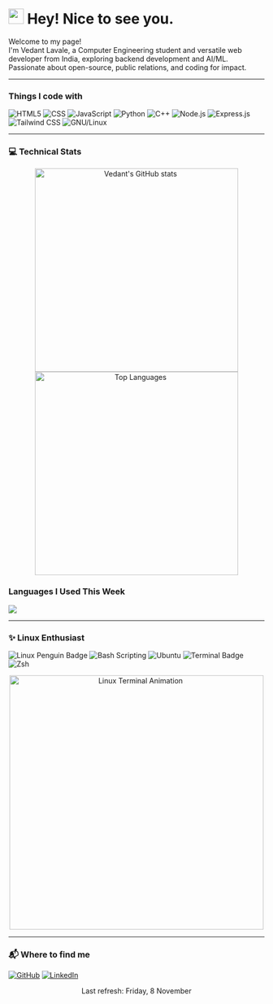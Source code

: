 <h1><img src="https://emojis.slackmojis.com/emojis/images/1531849430/4246/blob-sunglasses.gif?1531849430" width="30"/> Hey! Nice to see you.</h1>

<p>Welcome to my page! <br> I'm Vedant Lavale, a Computer Engineering student and versatile web developer from India, exploring backend development and AI/ML. Passionate about open-source, public relations, and coding for impact.</p>

---

<h3>Things I code with</h3>
<p>
  <img alt="HTML5" src="https://img.shields.io/badge/-HTML5-E34F26?style=flat-square&logo=html5&logoColor=white" />
  <img alt="CSS" src="https://img.shields.io/badge/-CSS-1572B6?style=flat-square&logo=css3&logoColor=white" />
  <img alt="JavaScript" src="https://img.shields.io/badge/-JavaScript-F7DF1E?style=flat-square&logo=javascript&logoColor=black" />
  <img alt="Python" src="https://img.shields.io/badge/-Python-3776AB?style=flat-square&logo=python&logoColor=white" />
  <img alt="C++" src="https://img.shields.io/badge/-C++-00599C?style=flat-square&logo=c%2B%2B&logoColor=white" />
  <img alt="Node.js" src="https://img.shields.io/badge/-Node.js-43853d?style=flat-square&logo=node.js&logoColor=white" />
  <img alt="Express.js" src="https://img.shields.io/badge/-Express.js-404d59?style=flat-square&logo=express&logoColor=white" />
  <img alt="Tailwind CSS" src="https://img.shields.io/badge/-Tailwind%20CSS-38B2AC?style=flat-square&logo=tailwind-css&logoColor=white" />
  <img alt="GNU/Linux" src="https://img.shields.io/badge/Linux-Powered-FCC624?style=flat-square&logo=linux&logoColor=black" />
</p>

---

<h3>💻 Technical Stats</h3>
<p align="center">
  <img src="https://github-readme-stats.vercel.app/api?username=Vedant-Lavale&show_icons=true&theme=radical" alt="Vedant's GitHub stats" width="400"/>
  <img src="https://github-readme-stats.vercel.app/api/top-langs/?username=Vedant-Lavale&layout=compact&theme=radical" alt="Top Languages" width="400"/>
</p>
<h3>Languages I Used This Week</h3>
<p>
  <img src="https://github-readme-stats.vercel.app/api/wakatime?username=thmsgbrt&layout=compact&langs_count=8" />
</p>

---

<h3>✨ Linux Enthusiast</h3>
<p>
  <img alt="Linux Penguin Badge" src="https://img.shields.io/badge/Linux-Powered-FCC624?style=for-the-badge&logo=linux&logoColor=black" />
  <img alt="Bash Scripting" src="https://img.shields.io/badge/Bash-Scripting-4EAA25?style=for-the-badge&logo=gnu-bash&logoColor=white" />
  <img alt="Ubuntu" src="https://img.shields.io/badge/Ubuntu-20.04-E95420?style=for-the-badge&logo=ubuntu&logoColor=white" />
  <img alt="Terminal Badge" src="https://img.shields.io/badge/Terminal-Love-000000?style=for-the-badge&logo=gnome-terminal&logoColor=white" />
  <img alt="Zsh" src="https://img.shields.io/badge/Zsh-OhMyZsh-1a1a1a?style=for-the-badge&logo=gnu-bash&logoColor=white" />
</p>

<p align="center">
   <img src="https://github.com/Vedant-Lavale/GitHubAssets/blob/main/linux-terminal.gif" alt="Linux Terminal Animation" width="500"/>
</p>

---

<h3>📬 Where to find me</h3>
<p>
  <a href="https://github.com/Vedant-Lavale" target="_blank"><img alt="GitHub" src="https://img.shields.io/badge/GitHub-%2312100E.svg?&style=for-the-badge&logo=Github&logoColor=white" /></a> 
  <a href="https://linkedin.com/in/vedant-lavale" target="_blank"><img alt="LinkedIn" src="https://img.shields.io/badge/linkedin-%230077B5.svg?&style=for-the-badge&logo=linkedin&logoColor=white" /></a> 
</p>

<p align="center">Last refresh: Friday, 8 November</p>
